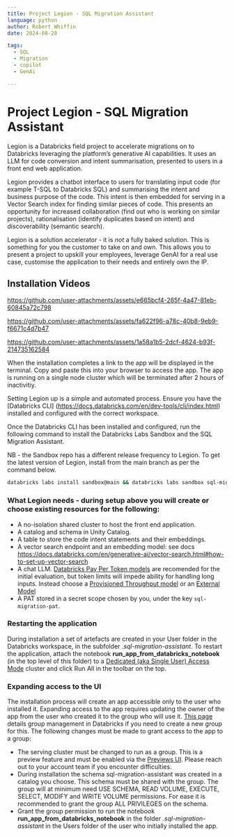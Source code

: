 ```yaml
---
title: Project Legion - SQL Migration Assistant
language: python
author: Robert Whiffin
date: 2024-08-28

tags:
  - SQL
  - Migration
  - copilot
  - GenAi

---
```


# Project Legion - SQL Migration Assistant

Legion is a Databricks field project to accelerate migrations on to Databricks leveraging the platform’s generative AI
capabilities. It uses an LLM for code conversion and intent summarisation, presented to users in a front end web 
application.

Legion provides a chatbot interface to users for translating input code (for example T-SQL to Databricks SQL) and 
summarising the intent and business purpose of the code. This intent is then embedded for serving in a Vector Search
index for finding similar pieces of code. This presents an opportunity for increased collaboration (find out who is
working on similar projects), rationalisation (identify duplicates based on intent) and discoverability (semantic search).

Legion is a solution accelerator - it is *not* a fully baked solution. This is something for you the customer to take 
on and own. This allows you to present a project to upskill your employees, leverage GenAI for a real use case, 
customise the application to their needs and entirely own the IP.

## Installation Videos


https://github.com/user-attachments/assets/e665bcf4-265f-4a47-81eb-60845a72c798

https://github.com/user-attachments/assets/fa622f96-a78c-40b8-9eb9-f6671c4d7b47

https://github.com/user-attachments/assets/1a58a1b5-2dcf-4624-b93f-214735162584

When the installation completes a link to the app will be displayed in the terminal. Copy and paste this into your 
browser to access the app. The app is running on a single node cluster which will be terminated after 2 hours of
inactivitiy.


Setting Legion up is a simple and automated process. Ensure you have the [Databricks CLI]
(https://docs.databricks.com/en/dev-tools/cli/index.html) installed and configured with the correct workspace.

Once the Databricks CLI has been installed and configured, run the following command to install the Databricks Labs 
Sandbox and the SQL Migration Assistant.

NB - the Sandbox repo has a different release frequency to Legion. To get the latest version of Legion, 
install from the main branch as per the command below.

```bash
databricks labs install sandbox@main && databricks labs sandbox sql-migration-assistant
```

### What Legion needs - during setup above you will create or choose existing resources for the following:

- A no-isolation shared cluster to host the front end application.
- A catalog and schema in Unity Catalog. 
- A table to store the code intent statements and their embeddings.
- A vector search endpoint and an embedding model: see docs 
https://docs.databricks.com/en/generative-ai/vector-search.html#how-to-set-up-vector-search
- A chat LLM. [Databricks Pay Per Token models](https://docs.databricks.com/en/machine-learning/foundation-models/supported-models.html)
are recomended for the initial evaluation, but token limits will impede ability for handling long inputs. Instead choose 
a [Provisioned Throughput model](https://docs.databricks.com/en/machine-learning/foundation-models/deploy-prov-throughput-foundation-model-apis.html)
or an [External Model](https://docs.databricks.com/en/generative-ai/external-models/index.html)
- A PAT stored in a secret scope chosen by you, under the key `sql-migration-pat`.


### Restarting the application
During installation a set of artefacts are created in your User folder in the Databricks workspace, in the 
subfolder *.sql-migration-assistant*. To restart the application, attach the notebook 
**run_app_from_databricks_notebook** (in the top level of this folder) to a 
[Dedicated (aka Single User) Access Mode](https://docs.databricks.com/en/compute/configure.html#access-mode) cluster and 
click Run All in the toolbar on the top. 

### Expanding access to the UI
The installation process will create an app accessible only to the user who installed it. Expanding access to the app
requires updating the owner of the app from the user who created it to the group who will use it. 
[This page](https://docs.databricks.com/en/admin/users-groups/groups.html) details group management in Databricks if
you need to create a new group for this. The following changes must be made to grant access to the app to a group:
- The serving cluster must be changed to run as a group. This is a preview feature and must be enabled via the [Previews
UI](https://docs.databricks.com/en/admin/workspace-settings/manage-previews.html). Please reach out to your account team
if you encounter difficulties. 
- During installation the schema sql-migration-assistant was created in a catalog you choose. This schema must be shared
with the group. The group will at minimum need USE SCHEMA, READ VOLUME, EXECUTE, SELECT, MODIFY and WRITE VOLUME 
permissions. For ease it is recommended to grant the group ALL PRIVILEGES on the schema.  
- Grant the group permission to run the notebook **run_app_from_databricks_notebook** in the folder 
*.sql-migration-assistant* in the Users folder of the user who initially installed the app.